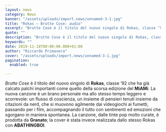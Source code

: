 ```yaml
---
layout: news
category: News
banner: "/assets/uploads/import.news/unnamed-3-1.jpg"
title: "Rokas – Brutte Cose: audio"
excerpt: "Brutte Cose è il titolo del nuovo singolo di Rokas, classe ’92 che ha già calcato palchi importanti come quello della scorsa edizione del MiAMi. La nuova canzone è un brano personale ma allo stesso tempo leggero e scorrevole: un flusso di coscienza, un insieme di pensieri tenuti insieme da citazioni da nerd, che si [&hellip"
quote: ""
description: "Brutte Cose è il titolo del nuovo singolo di Rokas, classe ’92 che ha già calcato palchi importanti come quello della scorsa edizione del MiAMi. La nuova canzone è un brano personale ma allo stesso tempo leggero e scorrevole: un flusso di coscienza, un insieme di pensieri tenuti insieme da citazioni da nerd, che si [&hellip"
keywords: ""
date: 2019-11-18T00:00:00.000+01:00
author: "Riccardo Primavera"
cover: "/assets/uploads/import.news/unnamed-3-1.jpg"
pagination:
  enabled: true

---
```


_Brutte Cose_ è il titolo del nuovo singolo di **Rokas**, classe ’92 che ha già calcato palchi importanti come quello della scorsa edizione del **MiAMi**. La nuova canzone è un brano personale ma allo stesso tempo leggero e scorrevole: un flusso di coscienza, un insieme di pensieri tenuti insieme da citazioni da nerd, che si muovono agilmente dai videogiochi ai fumetti, passando per i film, accompagnando il tutto con sentimenti ed emozioni che sgorgano in maniera spontanea. La canzone, dalle tinte pop molto curate, è prodotta da **Granato**; la cover è stata invece realizzata dallo stesso Rokas con **ABATHINGBOI**.